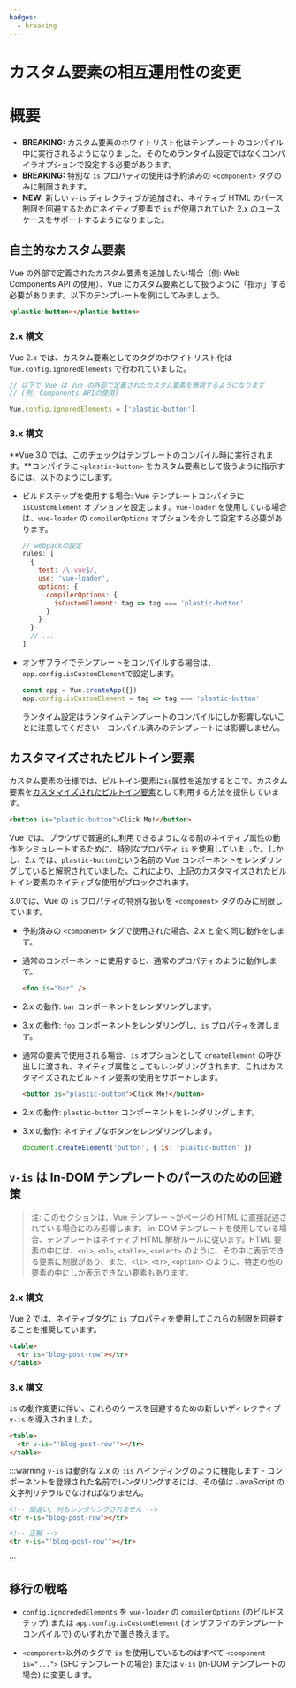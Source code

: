 ```yaml
---
badges:
  - breaking
---
```


# カスタム要素の相互運用性の変更 <MigrationBadges :badges="$frontmatter.badges" />

# 概要

- **BREAKING:** カスタム要素のホワイトリスト化はテンプレートのコンパイル中に実行されるようになりました。そのためランタイム設定ではなくコンパイラオプションで設定する必要があります。
- **BREAKING:** 特別な `is` プロパティの使用は予約済みの `<component>` タグのみに制限されます。
- **NEW:** 新しい `v-is` ディレクティブが追加され、ネイティブ HTML のパース制限を回避するためにネイティブ要素で `is` が使用されていた 2.x のユースケースをサポートするようになりました。

##  自主的なカスタム要素

Vue の外部で定義されたカスタム要素を追加したい場合（例: Web Components API の使用）、Vue にカスタム要素として扱うように「指示」する必要があります。以下のテンプレートを例にしてみましょう。

```html
<plastic-button></plastic-button>
```

### 2.x 構文

Vue 2.x では、カスタム要素としてのタグのホワイトリスト化は `Vue.config.ignoredElements` で行われていました。

```js
// 以下で Vue は Vue の外部で定義されたカスタム要素を無視するようになります
// (例: Components APIの使用)

Vue.config.ignoredElements = ['plastic-button']
```

### 3.x 構文

**Vue 3.0 では、このチェックはテンプレートのコンパイル時に実行されます。**コンパイラに `<plastic-button>` をカスタム要素として扱うように指示するには、以下のようにします。

- ビルドステップを使用する場合: Vue テンプレートコンパイラに `isCustomElement` オプションを設定します。`vue-loader` を使用している場合は、`vue-loader` の `compilerOptions` オプションを介して設定する必要があります。

  ```js
  // webpackの設定
  rules: [
    {
      test: /\.vue$/,
      use: 'vue-loader',
      options: {
        compilerOptions: {
          isCustomElement: tag => tag === 'plastic-button'
        }
      }
    }
    // ...
  ]
  ```

- オンザフライでテンプレートをコンパイルする場合は、`app.config.isCustomElement`で設定します。

  ```js
  const app = Vue.createApp({})
  app.config.isCustomElement = tag => tag === 'plastic-button'
  ```

  ランタイム設定はランタイムテンプレートのコンパイルにしか影響しないことに注意してください - コンパイル済みのテンプレートには影響しません。

## カスタマイズされたビルトイン要素

カスタム要素の仕様では、ビルトイン要素に`is`属性を追加するとこで、カスタム要素を[カスタマイズされたビルトイン要素](https://html.spec.whatwg.org/multipage/custom-elements.html#custom-elements-customized-builtin-example)として利用する方法を提供しています。

```html
<button is="plastic-button">Click Me!</button>
```

Vue では、ブラウザで普遍的に利用できるようになる前のネイティブ属性の動作をシミュレートするために、特別なプロパティ `is` を使用していました。しかし、2.x では、`plastic-button`という名前の Vue コンポーネントをレンダリングしていると解釈されていました。これにより、上記のカスタマイズされたビルトイン要素のネイティブな使用がブロックされます。

3.0では、Vue の `is` プロパティの特別な扱いを `<component>` タグのみに制限しています。

- 予約済みの `<component>` タグで使用された場合、2.x と全く同じ動作をします。
- 通常のコンポーネントに使用すると、通常のプロパティのように動作します。

  ```html
  <foo is="bar" />
  ```

- 2.x の動作: `bar` コンポーネントをレンダリングします。
- 3.x の動作: `foo` コンポーネントをレンダリングし、`is` プロパティを渡します。

- 通常の要素で使用される場合、`is` オプションとして `createElement` の呼び出しに渡され、ネイティブ属性としてもレンダリングされます。これはカスタマイズされたビルトイン要素の使用をサポートします。

  ```html
  <button is="plastic-button">Click Me!</button>
  ```

- 2.x の動作: `plastic-button` コンポーネントをレンダリングします。
- 3.x の動作: ネイティブなボタンをレンダリングします。

    ```js
    document.createElement('button', { is: 'plastic-button' })
    ```

## `v-is` は In-DOM テンプレートのパースのための回避策

> 注: このセクションは、Vue テンプレートがページの HTML に直接記述されている場合にのみ影響します。
> in-DOM テンプレートを使用している場合、テンプレートはネイティブ HTML 解析ルールに従います。HTML 要素の中には、`<ul>`, `<ol>`, `<table>`, `<select>` のように、その中に表示できる要素に制限があり、また、`<li>`, `<tr>`, `<option>` のように、特定の他の要素の中にしか表示できない要素もあります。

### 2.x 構文

Vue 2 では、ネイティブタグに `is` プロパティを使用してこれらの制限を回避することを推奨しています。

```html
<table>
  <tr is="blog-post-row"></tr>
</table>
```

### 3.x 構文

`is` の動作変更に伴い、これらのケースを回避するための新しいディレクティブ `v-is` を導入されました。

```html
<table>
  <tr v-is="'blog-post-row'"></tr>
</table>
```

:::warning
`v-is` は動的な 2.x の `:is` バインディングのように機能します - コンポーネントを登録された名前でレンダリングするには、その値は JavaScript の文字列リテラルでなければなりません。

```html
<!-- 間違い, 何もレンダリングされません -->
<tr v-is="blog-post-row"></tr>

<!-- 正解 -->
<tr v-is="'blog-post-row'"></tr>
```

:::

## 移行の戦略

- `config.ignorededElements` を `vue-loader` の `compilerOptions` (のビルドステップ) または `app.config.isCustomElement` (オンザフライのテンプレートコンパイルで) のいずれかで置き換えます。

- `<component>`以外のタグで `is` を使用しているものはすべて `<component is="...">` (SFC テンプレートの場合) または `v-is` (in-DOM テンプレートの場合) に変更します。
